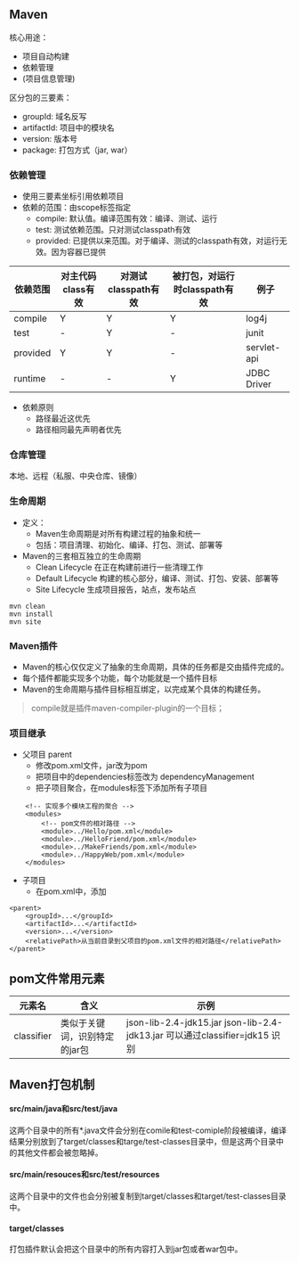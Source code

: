 ## Maven

核心用途：
- 项目自动构建
- 依赖管理
- (项目信息管理)

区分包的三要素：
- groupId: 域名反写
- artifactId: 项目中的模块名
- version: 版本号
- package: 打包方式（jar, war）


### 依赖管理
- 使用三要素坐标引用依赖项目
- 依赖的范围：由scope标签指定
    - compile: 默认值。编译范围有效：编译、测试、运行
    - test: 测试依赖范围。只对测试classpath有效
    - provided: 已提供以来范围。对于编译、测试的classpath有效，对运行无效。因为容器已提供

依赖范围 | 对主代码class有效 | 对测试classpath有效 | 被打包，对运行时classpath有效 | 例子
--- | --- | --- | --- | ---
compile | Y | Y | Y | log4j
test | - | Y | - | junit
provided | Y | Y | - | servlet-api
runtime | - | - | Y | JDBC Driver

- 依赖原则
    - 路径最近这优先
    - 路径相同最先声明者优先
    

### 仓库管理
本地、远程（私服、中央仓库、镜像）

### 生命周期
- 定义：
    - Maven生命周期是对所有构建过程的抽象和统一
    - 包括：项目清理、初始化、编译、打包、测试、部署等
- Maven的三套相互独立的生命周期
    - Clean Lifecycle 在正在构建前进行一些清理工作
    - Default Lifecycle 构建的核心部分，编译、测试、打包、安装、部署等
    - Site Lifecycle 生成项目报告，站点，发布站点
```
mvn clean 
mvn install
mvn site
```    


### Maven插件
- Maven的核心仅仅定义了抽象的生命周期，具体的任务都是交由插件完成的。
- 每个插件都能实现多个功能，每个功能就是一个插件目标
- Maven的生命周期与插件目标相互绑定，以完成某个具体的构建任务。
> compile就是插件maven-compiler-plugin的一个目标；


### 项目继承
- 父项目 parent
    - 修改pom.xml文件，<packaging>jar</packaging>改为<packaging>pom</packaging>
    - 把项目中的dependencies标签改为 dependencyManagement
    - 把子项目聚合，在modules标签下添加所有子项目
```
    <!-- 实现多个模块工程的聚合 -->
	<modules>
		<!-- pom文件的相对路径 -->
		<module>../Hello/pom.xml</module>
		<module>../HelloFriend/pom.xml</module>
		<module>../MakeFriends/pom.xml</module>
		<module>../HappyWeb/pom.xml</module>
	</modules>
```
- 子项目
    - 在pom.xml中，添加
```
<parent>
    <groupId>...</groupId>
	<artifactId>...</artifactId>
	<version>...</version>
	<relativePath>从当前目录到父项目的pom.xml文件的相对路径</relativePath>
</parent>
```

## pom文件常用元素
元素名 | 含义 | 示例
--- | --- | ---
classifier | 类似于关键词，识别特定的jar包 | json-lib-2.4-jdk15.jar json-lib-2.4-jdk13.jar 可以通过classifier=jdk15 识别


## Maven打包机制
#### src/main/java和src/test/java

这两个目录中的所有*.java文件会分别在comile和test-comiple阶段被编译，编译结果分别放到了target/classes和targe/test-classes目录中，但是这两个目录中的其他文件都会被忽略掉。

#### src/main/resouces和src/test/resources

这两个目录中的文件也会分别被复制到target/classes和target/test-classes目录中。

#### target/classes

打包插件默认会把这个目录中的所有内容打入到jar包或者war包中。